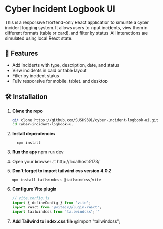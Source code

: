 # Cyber Incident Logbook UI

This is a responsive frontend-only React application to simulate a cyber incident logging system. It allows users to input incidents, view them in different formats (table or card), and filter by status. All interactions are simulated using local React state.

## 🚀 Features
- Add incidents with type, description, date, and status
- View incidents in card or table layout
- Filter by incident status
- Fully responsive for mobile, tablet, and desktop

## 🛠️ Installation

1. **Clone the repo**
   ```bash
   git clone https://github.com/SUSH9391/cyber-incident-logbook-ui.git
   cd cyber-incident-logbook-ui 
   ```
2. **Install dependencies**
    ```bash
      npm install
    ```
3. **Run the app**
     npm run dev
4. Open your browser at http://localhost:5173/

5. **Don't forget to import tailwind css version 4.0.2**
  ```bash
     npm install tailwindcss @tailwindcss/vite
  ```
6. **Configure Vite plugin**
    ```javascript
    // vite.config.js
    import { defineConfig } from 'vite';
    import react from '@vitejs/plugin-react';
    import tailwindcss from 'tailwindcss';''

7. **Add Tailwind to index.css file**
     @import "tailwindcss";